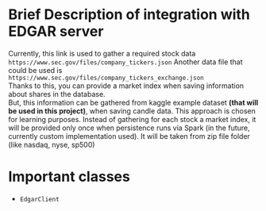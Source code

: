 # Brief Description of integration with EDGAR server
Currently, this link is used to gather a required stock data `https://www.sec.gov/files/company_tickers.json`
Another data file that could be used is `https://www.sec.gov/files/company_tickers_exchange.json`
<br>
Thanks to this, you can provide a market index when saving information about shares in the database.
<br>
But, this information can be gathered from kaggle example dataset **(that will be used in this project)**, when saving candle data. This approach is chosen for learning purposes.
Instead of gathering for each stock a market index, it will be provided only once when persistence runs via Spark (in the future, currently custom implementation used). It will be taken from zip file folder (like nasdaq, nyse, sp500)

# Important classes
- `EdgarClient`